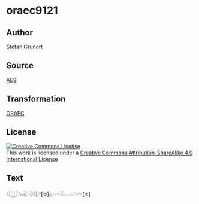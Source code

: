 # oraec9121

## Author

Stefan Grunert

## Source

[AES](https://github.com/simondschweitzer/aes)

## Transformation

[ORAEC](https://oraec.github.io/)

## License

<a rel="license" href="http://creativecommons.org/licenses/by-sa/4.0/"><img alt="Creative Commons License" style="border-width:0" src="https://i.creativecommons.org/l/by-sa/4.0/88x31.png" /></a><br />This work is licensed under a <a rel="license" href="http://creativecommons.org/licenses/by-sa/4.0/">Creative Commons Attribution-ShareAlike 4.0 International License</a>

## Text

𓍱𓆼𓋲𓆼𓃒𓆼𓏐𓆼𓏊𓆼𓏖[⯑]𓐍𓏏𓎟𓄤𓂋𓏏𓇳𓎟[⯑]<br>
